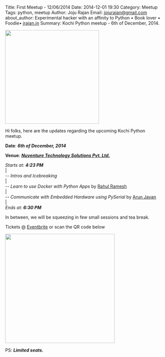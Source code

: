 Title: First Meetup - 12/06/2014
Date: 2014-12-01 19:30 
Category: Meetup
Tags: python, meetup 
Author: Joju Rajan
Email: jojurajan@gmail.com
about_author: Experimental hacker with an affinity to Python • Book lover • Foodie• <a href="http://jrajan.in" target="_blank">jrajan.in</a>
Summary: Kochi Python meetup - 6th of December, 2014.

<img src="https://fbcdn-sphotos-d-a.akamaihd.net/hphotos-ak-xpa1/t31.0-8/s960x960/10620068_10152906036534252_7875118760623297004_o.jpg" height="300px">

Hi folks, here are the updates regarding the upcoming Kochi Python meetup.

**Date**: ***6th of December, 2014***

**Venue**: ***<a href="http://bit.ly/NuventureOnMap">Nuventure Technology Solutions Pvt. Ltd.</a>***

*Starts at*: ***4:23 PM***<br/>
|<br/>
-- *Intros and Icebreaking*<br/>
|<br/>
-- *Learn to use Docker with Python Apps* by <a href="https://www.facebook.com/theCoderDotIn">Rahul Ramesh</a><br/>
|<br/>
-- *Communicate with Embedded Hardware using PySerial* by <a href="https://www.facebook.com/arunjayan.arunjayan">Arun Jayan</a><br/>
|<br/>
*Ends at*: ***6:30 PM***<br/>

In between, we will be squeezing in few small sessions and tea break.

Tickets @ <a href="http://www.eventbrite.com/e/kochi-python-december-meetup-tickets-14685730415">Eventbrite</a> or scan the QR code below

<img src="https://fbcdn-sphotos-g-a.akamaihd.net/hphotos-ak-xap1/v/t1.0-9/10354743_10152910202599252_3363929272587838612_n.jpg?oh=0c163129b55a6d7ce0760afd3c7c8579&oe=54D58CE5&__gda__=1427210928_b2b6c2cb65d5bee247521a2dcc2756cc" width="350" height="350">

PS: ***Limited seats.***